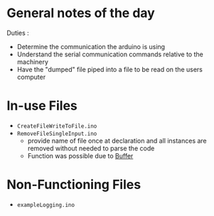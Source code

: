 # General notes of the day

Duties :

- Determine the communication the arduino is using
- Understand the serial communication commands relative to the machinery
- Have the "dumped" file piped into a file to be read on the users computer

# In-use Files

- `CreateFileWriteToFile.ino`
- `RemoveFileSingleInput.ino`
  - provide name of file once at declaration and all instances are removed without needed to parse the code
  - Function was possible due to [Buffer](https://www.programmingelectronics.com/sprintf-arduino/)

# Non-Functioning Files

- `exampleLogging.ino`
